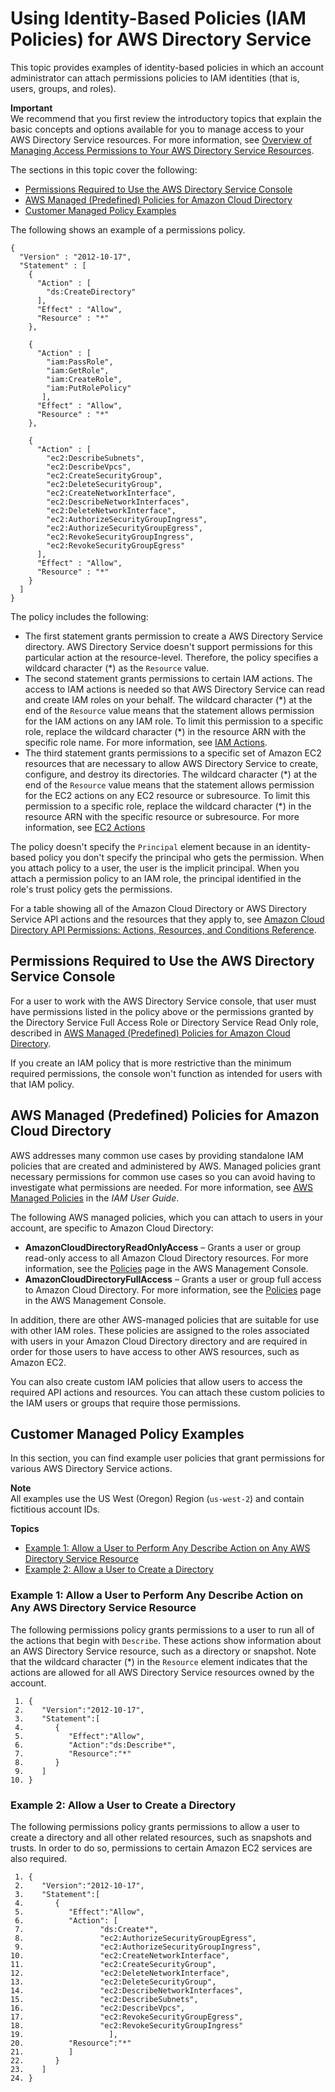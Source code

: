 # Using Identity\-Based Policies \(IAM Policies\) for AWS Directory Service<a name="iam_auth_access_accesscontrol_identitybased"></a>

This topic provides examples of identity\-based policies in which an account administrator can attach permissions policies to IAM identities \(that is, users, groups, and roles\)\. 

**Important**  
We recommend that you first review the introductory topics that explain the basic concepts and options available for you to manage access to your AWS Directory Service resources\. For more information, see [Overview of Managing Access Permissions to Your AWS Directory Service Resources](iam_auth_access_accesscontrol_overview.md)\.

The sections in this topic cover the following:
+ [Permissions Required to Use the AWS Directory Service Console](#iam_auth_access_usingwith_iam_requiredpermissions_console)
+ [AWS Managed \(Predefined\) Policies for Amazon Cloud Directory](#iam_auth_access_accesscontrol_managedpolicies)
+ [Customer Managed Policy Examples](#iam_auth_access_iampolicyexamples)

The following shows an example of a permissions policy\.

```
{
  "Version" : "2012-10-17",
  "Statement" : [
    {
      "Action" : [
        "ds:CreateDirectory"
      ],
      "Effect" : "Allow",
      "Resource" : "*"
    },
    
    {
      "Action" : [
        "iam:PassRole", 
        "iam:GetRole", 
        "iam:CreateRole", 
        "iam:PutRolePolicy"
       ],
      "Effect" : "Allow",
      "Resource" : "*"
    },
    
    {
      "Action" : [
        "ec2:DescribeSubnets",
        "ec2:DescribeVpcs",
        "ec2:CreateSecurityGroup",
        "ec2:DeleteSecurityGroup",
        "ec2:CreateNetworkInterface",
        "ec2:DescribeNetworkInterfaces",
        "ec2:DeleteNetworkInterface",
        "ec2:AuthorizeSecurityGroupIngress",
        "ec2:AuthorizeSecurityGroupEgress",
        "ec2:RevokeSecurityGroupIngress",
        "ec2:RevokeSecurityGroupEgress"
      ],
      "Effect" : "Allow",
      "Resource" : "*"
    }
  ]
}
```

The policy includes the following:
+ The first statement grants permission to create a AWS Directory Service directory\. AWS Directory Service doesn't support permissions for this particular action at the resource\-level\. Therefore, the policy specifies a wildcard character \(\*\) as the `Resource` value\.
+ The second statement grants permissions to certain IAM actions\. The access to IAM actions is needed so that AWS Directory Service can read and create IAM roles on your behalf\. The wildcard character \(\*\) at the end of the `Resource` value means that the statement allows permission for the IAM actions on any IAM role\. To limit this permission to a specific role, replace the wildcard character \(\*\) in the resource ARN with the specific role name\. For more information, see [IAM Actions](https://docs.aws.amazon.com/IAM/latest/APIReference/API_Operations.html)\.
+ The third statement grants permissions to a specific set of Amazon EC2 resources that are necessary to allow AWS Directory Service to create, configure, and destroy its directories\. The wildcard character \(\*\) at the end of the `Resource` value means that the statement allows permission for the EC2 actions on any EC2 resource or subresource\. To limit this permission to a specific role, replace the wildcard character \(\*\) in the resource ARN with the specific resource or subresource\. For more information, see [EC2 Actions](https://docs.aws.amazon.com/AWSEC2/latest/APIReference/API_Operations.html)

The policy doesn't specify the `Principal` element because in an identity\-based policy you don't specify the principal who gets the permission\. When you attach policy to a user, the user is the implicit principal\. When you attach a permission policy to an IAM role, the principal identified in the role's trust policy gets the permissions\.

For a table showing all of the Amazon Cloud Directory or AWS Directory Service API actions and the resources that they apply to, see [Amazon Cloud Directory API Permissions: Actions, Resources, and Conditions Reference](iam_auth_access_usingwith_iam_resourcepermissions.md)\. 

## Permissions Required to Use the AWS Directory Service Console<a name="iam_auth_access_usingwith_iam_requiredpermissions_console"></a>

For a user to work with the AWS Directory Service console, that user must have permissions listed in the policy above or the permissions granted by the Directory Service Full Access Role or Directory Service Read Only role, described in [AWS Managed \(Predefined\) Policies for Amazon Cloud Directory](#iam_auth_access_accesscontrol_managedpolicies)\.

If you create an IAM policy that is more restrictive than the minimum required permissions, the console won't function as intended for users with that IAM policy\. 

## AWS Managed \(Predefined\) Policies for Amazon Cloud Directory<a name="iam_auth_access_accesscontrol_managedpolicies"></a>

AWS addresses many common use cases by providing standalone IAM policies that are created and administered by AWS\. Managed policies grant necessary permissions for common use cases so you can avoid having to investigate what permissions are needed\. For more information, see [AWS Managed Policies](https://docs.aws.amazon.com/IAM/latest/UserGuide/access_policies_managed-vs-inline.html#aws-managed-policies) in the *IAM User Guide*\.

The following AWS managed policies, which you can attach to users in your account, are specific to Amazon Cloud Directory:
+ **AmazonCloudDirectoryReadOnlyAccess** – Grants a user or group read\-only access to all Amazon Cloud Directory resources\. For more information, see the [Policies](https://console.aws.amazon.com/iam/home#policies/arn:aws:iam::aws:policy/AmazonCloudDirectoryReadOnlyAccess) page in the AWS Management Console\.
+ **AmazonCloudDirectoryFullAccess** – Grants a user or group full access to Amazon Cloud Directory\. For more information, see the [Policies](https://console.aws.amazon.com/iam/home#policies/arn:aws:iam::aws:policy/AmazonCloudDirectoryFullAccess) page in the AWS Management Console\.

In addition, there are other AWS\-managed policies that are suitable for use with other IAM roles\. These policies are assigned to the roles associated with users in your Amazon Cloud Directory directory and are required in order for those users to have access to other AWS resources, such as Amazon EC2\.

You can also create custom IAM policies that allow users to access the required API actions and resources\. You can attach these custom policies to the IAM users or groups that require those permissions\.

## Customer Managed Policy Examples<a name="iam_auth_access_iampolicyexamples"></a>

In this section, you can find example user policies that grant permissions for various AWS Directory Service actions\. 

**Note**  
All examples use the US West \(Oregon\) Region \(`us-west-2`\) and contain fictitious account IDs\.

**Topics**
+ [Example 1: Allow a User to Perform Any Describe Action on Any AWS Directory Service Resource](#iam_auth_access_iampolicyexamples_perform_describe_action)
+ [Example 2: Allow a User to Create a Directory](#iam_auth_access_iampolicyexamples_create_directory)

### Example 1: Allow a User to Perform Any Describe Action on Any AWS Directory Service Resource<a name="iam_auth_access_iampolicyexamples_perform_describe_action"></a>

The following permissions policy grants permissions to a user to run all of the actions that begin with `Describe`\. These actions show information about an AWS Directory Service resource, such as a directory or snapshot\. Note that the wildcard character \(\*\) in the `Resource` element indicates that the actions are allowed for all AWS Directory Service resources owned by the account\. 

```
 1. {
 2.    "Version":"2012-10-17",
 3.    "Statement":[
 4.       {
 5.          "Effect":"Allow",
 6.          "Action":"ds:Describe*",
 7.          "Resource":"*"
 8.       }
 9.    ]
10. }
```

### Example 2: Allow a User to Create a Directory<a name="iam_auth_access_iampolicyexamples_create_directory"></a>

The following permissions policy grants permissions to allow a user to create a directory and all other related resources, such as snapshots and trusts\. In order to do so, permissions to certain Amazon EC2 services are also required\.

```
 1. {
 2.    "Version":"2012-10-17",
 3.    "Statement":[
 4.       {
 5.          "Effect":"Allow",
 6.          "Action": [
 7.                 "ds:Create*",
 8.                 "ec2:AuthorizeSecurityGroupEgress",
 9.                 "ec2:AuthorizeSecurityGroupIngress",
10.                 "ec2:CreateNetworkInterface",
11.                 "ec2:CreateSecurityGroup",
12.                 "ec2:DeleteNetworkInterface",
13.                 "ec2:DeleteSecurityGroup",
14.                 "ec2:DescribeNetworkInterfaces",
15.                 "ec2:DescribeSubnets",
16.                 "ec2:DescribeVpcs",
17.                 "ec2:RevokeSecurityGroupEgress",
18.                 "ec2:RevokeSecurityGroupIngress"
19.                   ],
20.          "Resource":"*"
21.          ]
22.       }
23.    ]
24. }
```